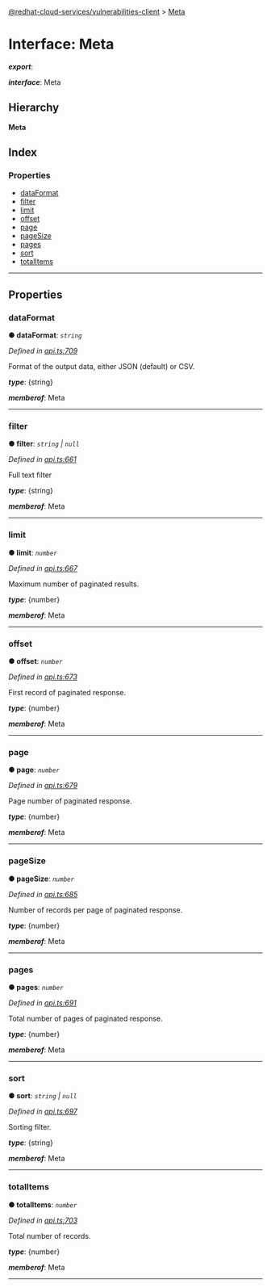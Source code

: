 [@redhat-cloud-services/vulnerabilities-client](../README.md) > [Meta](../interfaces/meta.md)

# Interface: Meta

*__export__*: 

*__interface__*: Meta

## Hierarchy

**Meta**

## Index

### Properties

* [dataFormat](meta.md#dataformat)
* [filter](meta.md#filter)
* [limit](meta.md#limit)
* [offset](meta.md#offset)
* [page](meta.md#page)
* [pageSize](meta.md#pagesize)
* [pages](meta.md#pages)
* [sort](meta.md#sort)
* [totalItems](meta.md#totalitems)

---

## Properties

<a id="dataformat"></a>

###  dataFormat

**● dataFormat**: *`string`*

*Defined in [api.ts:709](https://github.com/RedHatInsights/javascript-clients/blob/master/packages/vulnerabilities/api.ts#L709)*

Format of the output data, either JSON (default) or CSV.

*__type__*: {string}

*__memberof__*: Meta

___
<a id="filter"></a>

###  filter

**● filter**: *`string` \| `null`*

*Defined in [api.ts:661](https://github.com/RedHatInsights/javascript-clients/blob/master/packages/vulnerabilities/api.ts#L661)*

Full text filter

*__type__*: {string}

*__memberof__*: Meta

___
<a id="limit"></a>

###  limit

**● limit**: *`number`*

*Defined in [api.ts:667](https://github.com/RedHatInsights/javascript-clients/blob/master/packages/vulnerabilities/api.ts#L667)*

Maximum number of paginated results.

*__type__*: {number}

*__memberof__*: Meta

___
<a id="offset"></a>

###  offset

**● offset**: *`number`*

*Defined in [api.ts:673](https://github.com/RedHatInsights/javascript-clients/blob/master/packages/vulnerabilities/api.ts#L673)*

First record of paginated response.

*__type__*: {number}

*__memberof__*: Meta

___
<a id="page"></a>

###  page

**● page**: *`number`*

*Defined in [api.ts:679](https://github.com/RedHatInsights/javascript-clients/blob/master/packages/vulnerabilities/api.ts#L679)*

Page number of paginated response.

*__type__*: {number}

*__memberof__*: Meta

___
<a id="pagesize"></a>

###  pageSize

**● pageSize**: *`number`*

*Defined in [api.ts:685](https://github.com/RedHatInsights/javascript-clients/blob/master/packages/vulnerabilities/api.ts#L685)*

Number of records per page of paginated response.

*__type__*: {number}

*__memberof__*: Meta

___
<a id="pages"></a>

###  pages

**● pages**: *`number`*

*Defined in [api.ts:691](https://github.com/RedHatInsights/javascript-clients/blob/master/packages/vulnerabilities/api.ts#L691)*

Total number of pages of paginated response.

*__type__*: {number}

*__memberof__*: Meta

___
<a id="sort"></a>

###  sort

**● sort**: *`string` \| `null`*

*Defined in [api.ts:697](https://github.com/RedHatInsights/javascript-clients/blob/master/packages/vulnerabilities/api.ts#L697)*

Sorting filter.

*__type__*: {string}

*__memberof__*: Meta

___
<a id="totalitems"></a>

###  totalItems

**● totalItems**: *`number`*

*Defined in [api.ts:703](https://github.com/RedHatInsights/javascript-clients/blob/master/packages/vulnerabilities/api.ts#L703)*

Total number of records.

*__type__*: {number}

*__memberof__*: Meta

___

